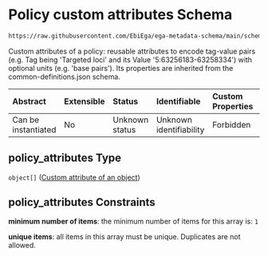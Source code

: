 # Policy custom attributes Schema

```txt
https://raw.githubusercontent.com/EbiEga/ega-metadata-schema/main/schemas/EGA.policy.json#/properties/policy_attributes
```

Custom attributes of a policy: reusable attributes to encode tag-value pairs (e.g. Tag being 'Targeted loci' and its Value '5:63256183-63258334') with optional units (e.g. 'base pairs'). Its properties are inherited from the common-definitions.json schema.

| Abstract            | Extensible | Status         | Identifiable            | Custom Properties | Additional Properties | Access Restrictions | Defined In                                                                   |
| :------------------ | :--------- | :------------- | :---------------------- | :---------------- | :-------------------- | :------------------ | :--------------------------------------------------------------------------- |
| Can be instantiated | No         | Unknown status | Unknown identifiability | Forbidden         | Forbidden             | none                | [EGA.policy.json\*](../../../schemas/EGA.policy.json "open original schema") |

## policy\_attributes Type

`object[]` ([Custom attribute of an object](ega-12-definitions-custom-attribute-of-an-object.md))

## policy\_attributes Constraints

**minimum number of items**: the minimum number of items for this array is: `1`

**unique items**: all items in this array must be unique. Duplicates are not allowed.
